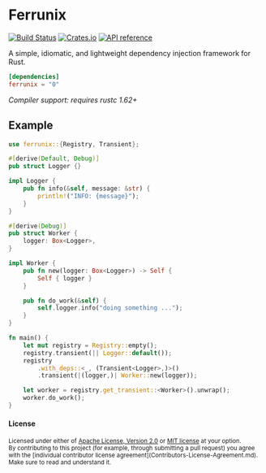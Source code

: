 # Ferrunix

[![Build Status](https://github.com/leandros/ferrunix/actions/workflows/ci.yaml/badge.svg)](https://github.com/leandros/ferrunix/actions)
[![Crates.io](https://img.shields.io/crates/v/ferrunix.svg)](https://crates.io/crates/ferrunix)
[![API reference](https://docs.rs/ferrunix/badge.svg)](https://docs.rs/ferrunix/)

A simple, idiomatic, and lightweight dependency injection framework for Rust.

```toml
[dependencies]
ferrunix = "0"
```

*Compiler support: requires rustc 1.62+*

## Example

```rust
use ferrunix::{Registry, Transient};

#[derive(Default, Debug)]
pub struct Logger {}

impl Logger {
    pub fn info(&self, message: &str) {
        println!("INFO: {message}");
    }
}

#[derive(Debug)]
pub struct Worker {
    logger: Box<Logger>,
}

impl Worker {
    pub fn new(logger: Box<Logger>) -> Self {
        Self { logger }
    }

    pub fn do_work(&self) {
        self.logger.info("doing something ...");
    }
}

fn main() {
    let mut registry = Registry::empty();
    registry.transient(|| Logger::default());
    registry
        .with_deps::<_, (Transient<Logger>,)>()
        .transient(|(logger,)| Worker::new(logger));

    let worker = registry.get_transient::<Worker>().unwrap();
    worker.do_work();
}
```

#### License

<sup>
Licensed under either of <a href="LICENSE-APACHE">Apache License, Version
2.0</a> or <a href="LICENSE-MIT">MIT license</a> at your option.
</sup>

<br>

<sub>
By contributing to this project (for example, through submitting a pull
request) you agree with the [individual contributor license
agreement](Contributors-License-Agreement.md). Make sure to read and understand
it.
</sub>
